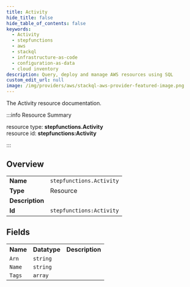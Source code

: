 ```yaml
---
title: Activity
hide_title: false
hide_table_of_contents: false
keywords:
  - Activity
  - stepfunctions
  - aws
  - stackql
  - infrastructure-as-code
  - configuration-as-data
  - cloud inventory
description: Query, deploy and manage AWS resources using SQL
custom_edit_url: null
image: /img/providers/aws/stackql-aws-provider-featured-image.png
---
```

The Activity resource documentation.

:::info Resource Summary

<div class="row">
<div class="providerDocColumn">
<span>resource type:&nbsp;<b>stepfunctions.Activity</b></span><br />
<span>resource id:&nbsp;<b>stepfunctions:Activity</b></span><br />
</div>
</div>

:::

## Overview
<table><tbody>
<tr><td><b>Name</b></td><td><code>stepfunctions.Activity</code></td></tr>
<tr><td><b>Type</b></td><td>Resource</td></tr>
<tr><td><b>Description</b></td><td></td></tr>
<tr><td><b>Id</b></td><td><code>stepfunctions:Activity</code></td></tr>
</tbody></table>

## Fields
<table><tbody>
<tr><th>Name</th><th>Datatype</th><th>Description</th></tr>
<tr><td><code>Arn</code></td><td><code>string</code></td><td></td></tr><tr><td><code>Name</code></td><td><code>string</code></td><td></td></tr><tr><td><code>Tags</code></td><td><code>array</code></td><td></td></tr>
</tbody></table>
